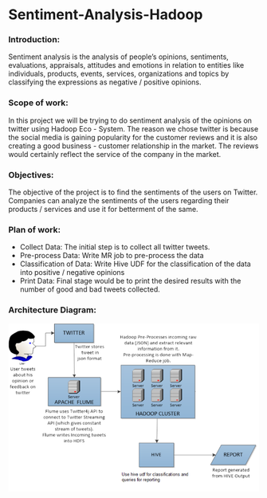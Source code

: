 # Sentiment-Analysis-Hadoop

### Introduction:
Sentiment analysis is the analysis of people’s opinions, sentiments, evaluations, appraisals, attitudes and
emotions in relation to entities like individuals, products, events, services, organizations and topics by
classifying the expressions as negative / positive opinions.

### Scope of work:
In this project we  will be trying to do sentiment analysis of the opinions on twitter using
Hadoop Eco - System. The reason we chose twitter is because the social media is gaining popularity for the customer reviews and it is also creating a good business -
customer relationship in the market. The reviews would certainly reflect the service of the company in the market.

### Objectives:
The objective of the project is to find the sentiments of the users on Twitter. Companies can analyze the
sentiments of the users regarding their products / services and use it for betterment of the same.

### Plan of work:
- Collect Data: The initial step is to collect all twitter tweets.
- Pre-process Data: Write MR job to pre-process the data
- Classification of Data: Write Hive UDF for the classification of the data into positive / negative opinions
- Print Data: Final stage would be to print the desired results with the number of good and bad tweets collected.

### Architecture Diagram:
![Screenshot](Architecture.png)
